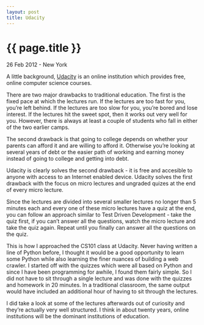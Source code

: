 ```yaml
---
layout: post
title: Udacity 
---
```


{{ page.title }}
================

<p class="meta">26 Feb 2012 - New York     </p>

A little background, [Udacity](http://www.udacity.com) is an online institution which provides free, online computer science courses. 

There are two major drawbacks to traditional education. The first is the fixed pace at which the lectures run. If the lectures are too fast for you, you’re left behind. If the lectures are too slow for you, you’re bored and lose interest. If the lectures hit the sweet spot, then it works out very well for you. However, there is always at least a couple of students who fall in either of the two earlier camps.

The second drawback is that going to college depends on whether your parents can afford it and are willing to afford it. Otherwise you’re looking at several years of debt or the easier path of working and earning money instead of going to college and getting into debt.

Udacity is clearly solves the second drawback - it is free and accesible to anyone with access to an Internet enabled device. Udacity solves the first drawback with the focus on micro lectures and ungraded quizes at the end of every micro lecture.

Since the lectures are divided into several smaller lectures no longer than 5 minutes each and every one of these micro lectures have a quiz at the end, you can follow an approach similar to Test Driven Development - take the quiz first, if you can’t answer all the questions, watch the micro lecture and take the quiz again. Repeat until you finally can answer all the questions on the quiz.

This is how I approached the CS101 class at Udacity. Never having written a line of Python before, I thought it would be a good opportunity to learn some Python while also learning the finer nuances of building a web crawler. I started off with the quizzes which were all based on Python and since I have been programming for awhile, I found them fairly simple. So I did not have to sit through a single lecture and was done with the quizzes and homework in 20 minutes. In a traditional classroom, the same output would have included an additional hour of having to sit through the lectures.

I did take a look at some of the lectures afterwards out of curiosity and they’re actually very well structured. I think in about twenty years, online institutions will be the dominant institutions of education. 

